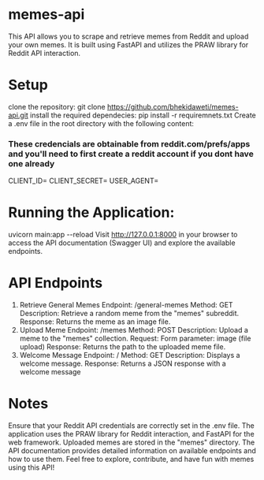 # memes-api
This API allows you to scrape and retrieve memes from Reddit and upload your own memes. It is built using FastAPI and utilizes the PRAW library for Reddit API interaction.

# Setup
clone the repository:
git clone https://github.com/bhekidaweti/memes-api.git
install the required dependecies:
pip install -r requiremnets.txt
Create a .env file in the root directory with the following content:
### These credencials are obtainable from reddit.com/prefs/apps and you'll need to first create a reddit account if you dont have one already
CLIENT_ID=<your-reddit-client-id> 
CLIENT_SECRET=<your-reddit-client-secret>
USER_AGENT=<your-reddit-user-agent>
# Running the Application:
uvicorn main:app --reload
Visit http://127.0.0.1:8000 in your browser to access the API documentation (Swagger UI) and explore the available endpoints.
# API Endpoints
1. Retrieve General Memes
Endpoint: /general-memes
Method: GET
Description: Retrieve a random meme from the "memes" subreddit.
Response:
Returns the meme as an image file.
2. Upload Meme
Endpoint: /memes
Method: POST
Description: Upload a meme to the "memes" collection.
Request:
Form parameter: image (file upload)
Response:
Returns the path to the uploaded meme file.
3. Welcome Message
Endpoint: /
Method: GET
Description: Displays a welcome message.
Response:
Returns a JSON response with a welcome message

# Notes
Ensure that your Reddit API credentials are correctly set in the .env file.
The application uses the PRAW library for Reddit interaction, and FastAPI for the web framework.
Uploaded memes are stored in the "memes" directory.
The API documentation provides detailed information on available endpoints and how to use them.
Feel free to explore, contribute, and have fun with memes using this API!
